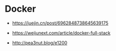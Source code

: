 # Docker

- https://juejin.cn/post/6962848738645639175

- https://weijunext.com/article/docker-full-stack

- http://pea3nut.blog/e1200

